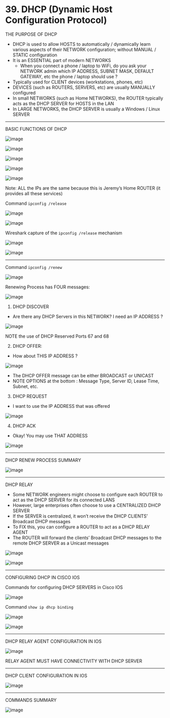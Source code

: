 # 39. DHCP (Dynamic Host Configuration Protocol)

THE PURPOSE OF DHCP

- DHCP is used to allow HOSTS to automatically / dynamically learn various aspects of their NETWORK configuration; without MANUAL / STATIC configuration
- It is an ESSENTIAL part of modern NETWORKS
    - When you connect a phone / laptop to WiFi, do you ask your NETWORK admin which IP ADDRESS, SUBNET MASK, DEFAULT GATEWAY, etc the phone / laptop should use ?
- Typically used for CLIENT devices (workstations, phones, etc)
- DEVICES (such as ROUTERS, SERVERS, etc) are usually MANUALLY configured
- In small NETWORKS (such as Home NETWORKS), the ROUTER typically acts as the DHCP SERVER for HOSTS in the LAN
- In LARGE NETWORKS, the DHCP SERVER is usually a Windows / Linux SERVER

---

BASIC FUNCTIONS OF DHCP

![image](https://github.com/psaumur/CCNA/assets/106411237/81b1e260-d669-4944-aa7b-5b7e6a505233)

![image](https://github.com/psaumur/CCNA/assets/106411237/8e7ff968-f47f-4877-88ec-451a9828905e)

![image](https://github.com/psaumur/CCNA/assets/106411237/ca9253f6-3e97-42d8-9293-7b271488be78)

![image](https://github.com/psaumur/CCNA/assets/106411237/b4659586-9e8b-482e-a492-fab9f979aa40)

![image](https://github.com/psaumur/CCNA/assets/106411237/bd292766-0a22-4c0a-ac96-0262ba03d720)

Note: ALL the IPs are the same because this is Jeremy’s Home ROUTER (it provides all these services)

Command `ipconfig /release`

![image](https://github.com/psaumur/CCNA/assets/106411237/13c9528b-8ecb-43e3-a3be-9993c03e1fa5)

![image](https://github.com/psaumur/CCNA/assets/106411237/46821c80-1fa1-435c-b71f-f2a81a2a415a)

Wireshark capture of the `ipconfig /release` mechanism

![image](https://github.com/psaumur/CCNA/assets/106411237/f9eb66a1-9c7e-4b5c-9393-9005f51ad172)

![image](https://github.com/psaumur/CCNA/assets/106411237/16e2b443-6ab6-49c4-bfde-2083c7b2185e)

---

Command `ipconfig /renew`

![image](https://github.com/psaumur/CCNA/assets/106411237/de06e7a3-b011-48eb-a5c6-8a6295258fbc)

Renewing Process has FOUR messages:

![image](https://github.com/psaumur/CCNA/assets/106411237/94febcd6-cd2b-4f6d-97db-69e33b1c1c4d)

1) DHCP DISCOVER

- Are there any DHCP Servers in this NETWORK? I need an IP ADDRESS ?

![image](https://github.com/psaumur/CCNA/assets/106411237/70f7fc01-3222-4fec-8bd3-8b96cfbc086f)

NOTE the use of DHCP Reserved Ports 67 and 68

2) DHCP OFFER:

- How about THIS IP ADDRESS ?

![image](https://github.com/psaumur/CCNA/assets/106411237/0f6e38bc-5eb0-4538-b0d1-e5795ee3af3a)

- The DHCP OFFER message can be either BROADCAST or UNICAST
- NOTE OPTIONS at the bottom : Message Type, Server ID, Lease Time, Subnet, etc.

3) DHCP REQUEST

- I want to use the IP ADDRESS that was offered

![image](https://github.com/psaumur/CCNA/assets/106411237/3023a977-2477-42ec-8890-283ef326bad1)

4) DHCP ACK

- Okay! You may use THAT ADDRESS

![image](https://github.com/psaumur/CCNA/assets/106411237/543c77e8-326b-45c6-a149-2f3668dac3ff)

---
DHCP RENEW PROCESS SUMMARY

![image](https://github.com/psaumur/CCNA/assets/106411237/a2f5cc4e-c949-4a8d-a985-29c6631c635e)

---

DHCP RELAY

- Some NETWORK engineers might choose to configure each ROUTER to act as the DHCP SERVER for its connected LANS
- However, large enterprises often choose to use a CENTRALIZED DHCP SERVER
- If the SERVER is centralized, it won’t receive the DHCP CLIENTS’ Broadcast DHCP messages
- To FIX this, you can configure a ROUTER to act as a DHCP RELAY AGENT
- The ROUTER will forward the clients’ Broadcast DHCP messages to the remote DHCP SERVER as a Unicast messages

![image](https://github.com/psaumur/CCNA/assets/106411237/3c0b188e-a120-499e-b089-18740d0d4559)

![image](https://github.com/psaumur/CCNA/assets/106411237/04c380f4-e1b4-46f3-89ab-1c89f16eed7a)

---

CONFIGURING DHCP IN CISCO IOS

Commands for configuring DHCP SERVERS in Cisco IOS

![image](https://github.com/psaumur/CCNA/assets/106411237/5cac378b-2769-4da2-bd46-1bd93dd5d144)

Command `show ip dhcp binding`

![image](https://github.com/psaumur/CCNA/assets/106411237/2cb89226-c24f-4cac-86f0-5cfb5ba16575)

![image](https://github.com/psaumur/CCNA/assets/106411237/4e10257e-2ca8-466f-96fc-f4a02ab319a4)

---

DHCP RELAY AGENT CONFIGURATION IN IOS

![image](https://github.com/psaumur/CCNA/assets/106411237/d1e1df72-85ef-4323-87f4-26cf14132bda)

RELAY AGENT MUST HAVE CONNECTIVITY WITH DHCP SERVER

---

DHCP CLIENT CONFIGURATION IN IOS

![image](https://github.com/psaumur/CCNA/assets/106411237/353e553c-b4a5-4f18-818f-3d7a395491b3)

---

COMMANDS SUMMARY

![image](https://github.com/psaumur/CCNA/assets/106411237/41e4ab84-7d5d-42e6-93d7-4b982976dd16)
